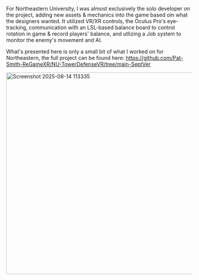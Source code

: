 For Northeastern University, I was almost exclusively the solo developer on the project, adding new assets & mechanics into the game based oin what the designers wanted. It utilized VR/XR controls, the Oculus Pro's eye-tracking, communication with an LSL-based balance board to control rotation in game & record players' balance, and utlizing a Job system to monitor the enemy's movement and AI.

What's presented here is only a small bit of what I worked on for Northeastern, the full project can be found here: https://github.com/Pat-Smith-ReGameXR/NU-TowerDefenseVR/tree/main-SeptVer


<img width="965" height="544" alt="Screenshot 2025-08-14 113335" src="https://github.com/user-attachments/assets/df5547a1-028b-4ad0-af23-924c4572234f" />

